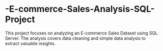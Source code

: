 # -E-commerce-Sales-Analysis-SQL-Project
This project focuses on analyzing an E-commerce Sales Dataset using SQL Server. The analysis covers data cleaning  and simple data analysis to extract valuable insights.
